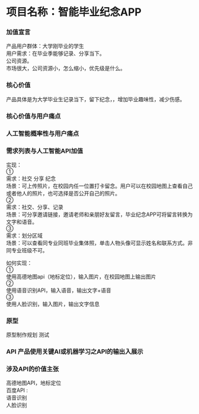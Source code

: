 # 项目名称：智能毕业纪念APP    
  
### 加值宣言        
产品用户群体：大学刚毕业的学生   
用户需求：在毕业季能够记录、分享当下。    
公司资源。   
市场很大，公司资源小，怎么缩小，优先级是什么。    

### 核心价值    
产品具体是为大学毕业生记录当下，留下纪念，，增加毕业趣味性，减少伤感。    
    
### 核心价值与用户痛点         

### 人工智能概率性与用户痛点   

### 需求列表与人工智能API加值     
  
实现：   
①     
需求：社交 分享 纪念   
场景：可上传照片，在校园内任一位置打卡留念。用户可以在校园地图上查看自己或者他人的照片，也可选择是否公开自己的照片。   
②   
需求：社交、分享、记录   
场景：可分享邀请链接，邀请老师和亲朋好友留言，毕业纪念APP可将留言转换为文字和语音。   
③   
需求：划分区域   
场景：可以查看同专业同班毕业集体照，单击人物头像可显示姓名和联系方式。非同专业班级不可。   

如何实现：   
①   
使用高德地图api（地标定位），输入图片，在校园地图上输出图片   
②   
使用语音识别API，输入语音，输出文字+语音   
③   
使用人脸识别，输入图片，输出文字信息    


### 原型     
原型制作规划 测试    
### API 产品使用关键AI或机器学习之API的输出入展示    

### 涉及API的价值主张    
高德地图API，地标定位   
百度API :   
语音识别   
人脸识别   
